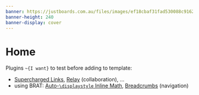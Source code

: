 ```yaml
---
banner: https://justboards.com.au/files/images/ef18cbaf31fad530088c9162db46feb6.jpg
banner-height: 240
banner-display: cover
---
```


# Home

Plugins `~{I want}` to test before adding to template:

- [Supercharged Links](obsidian://show-plugin?id=supercharged-links-obsidian), [Relay](obsidian://show-plugin?id=system3-relay) (collaboration), …
- using BRAT: [Auto-`\displaystyle` Inline Math](https://github.com/RyotaUshio/obsidian-auto-displaystyle-inline-math/pull/1), [Breadcrumbs](obsidian://show-plugin?id=breadcrumbs) (navigation)
